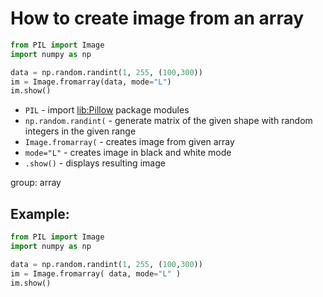 # How to create image from an array

```python
from PIL import Image
import numpy as np

data = np.random.randint(1, 255, (100,300))
im = Image.fromarray(data, mode="L")
im.show()
```

- `PIL` - import [lib:Pillow](https://onelinerhub.com/python-pillow/how-to-install-python-pillow-module) package modules
- `np.random.randint(` - generate matrix of the given shape with random integers in the given range
- `Image.fromarray(` - creates image from given array
- `mode="L"` - creates image in black and white mode
- `.show()` - displays resulting image

group: array

## Example: 
```python
from PIL import Image
import numpy as np

data = np.random.randint(1, 255, (100,300))
im = Image.fromarray( data, mode="L" )
im.show()
```

